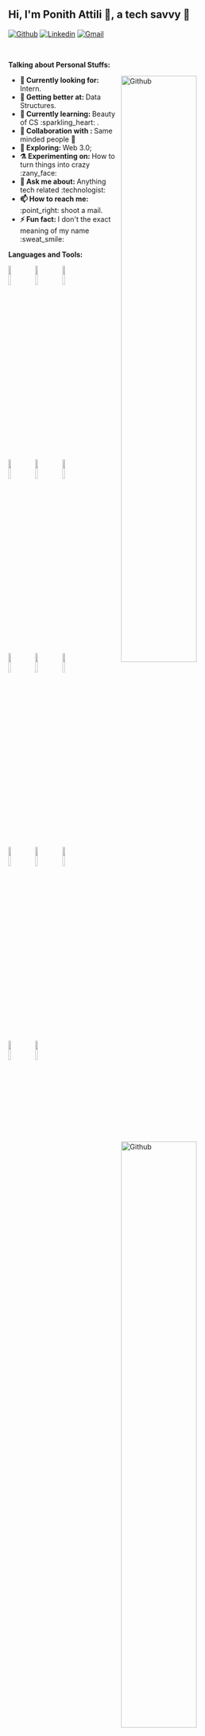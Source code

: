<!-- Your title -->
## Hi, I'm Ponith Attili 👋, a tech savvy 🚀

<!-- Your badges
You can use the website to generate badges: https://shields.io/
-->

[![Github](https://img.shields.io/badge/-Github-000?style=flat&logo=Github&logoColor=white)](https://github.com/ran93r1210)
[![Linkedin](https://img.shields.io/badge/-LinkedIn-blue?style=flat&logo=Linkedin&logoColor=white)](https://www.linkedin.com/in/ran93r1210)
[![Gmail](https://img.shields.io/badge/-Gmail-c14438?style=flat&logo=Gmail&logoColor=white)](mailto:n160226@rgukt.ac.in)

&nbsp;

<!-- Talking about you -->
**Talking about Personal Stuffs:**

<!-- Any image aligned to the right. Beware the width -->
<img width="55%" align="right" alt="Github" src="https://github.com/ran93r1210/ran93r/blob/main/asset/git-header.svg" />
<ul>
<li>
  <b>🔭 Currently looking for:</b> Intern.
   </li>
  <li>
     <b>🌱 Getting better at:  </b>  Data Structures.
   </li>
   <li>
     <b>🧠 Currently learning:  </b> Beauty of CS :sparkling_heart:	.
   </li>
  <li>
    <b>👯 Collaboration with : </b> Same minded people 🤝
  </li>
  <li>
     <b>🤔 Exploring: </b> Web 3.0;
   </li>
   <li>
      <b>⚗️ Experimenting on: </b> How to turn things into crazy :zany_face:
   </li>
   <li>
     <b>💬 Ask me about: </b> Anything tech related :technologist:
   </li>
 
   <li>
     <b>📫 How to reach me: </b>:point_right:	 shoot a mail.
   </li>
   
   <li>
     <b>⚡ Fun fact:  </b>I don't the exact meaning of my name :sweat_smile:
   </li>
</ul>

**Languages and Tools:** 

<!-- Your github readme stats
You can use this api: https://github.com/anuraghazra/github-readme-stats
-->
<!-- <img width="55%" align="right" alt="Github" src="https://raw.githubusercontent.com/onimur/.github/master/.resources/git-header.svg" /> -->
 <img width="55%" align="right" alt="Github" src="https://github.com/ran93r1210/ran93r/blob/main/asset/life_balance.gif" />


  <!-- Your languages and tools. Be careful with the alignment. 
  You can use this sites to get logos: https://www.vectorlogo.zone or https://simpleicons.org/
  -->
  <code><img width="10%" src="https://www.vectorlogo.zone/logos/python/python-horizontal.svg"></code>
  <code><img width="10%" src="https://www.vectorlogo.zone/logos/java/java-ar21.svg"></code>
  <code><img width="10%" src="https://www.vectorlogo.zone/logos/php/php-horizontal.svg"></code>
  <br />
  <code><img width="10%" src="https://www.vectorlogo.zone/logos/w3_html5/w3_html5-ar21.svg"></code>
  <code><img width="10%" src="https://www.vectorlogo.zone/logos/w3_css/w3_css-ar21.svg"></code>
  <code><img width="10%" src="https://www.vectorlogo.zone/logos/javascript/javascript-horizontal.svg"></code>
  <br />
  <code><img width="10%" src="https://www.vectorlogo.zone/logos/mysql/mysql-official.svg"></code>
  <code><img width="10%" src="https://www.vectorlogo.zone/logos/sqlite/sqlite-ar21.svg"></code>
  <code><img width="10%" src="https://www.vectorlogo.zone/logos/mongodb/mongodb-ar21.svg"></code>
  <br />
  <code><img width="10%" src="https://www.vectorlogo.zone/logos/djangoproject/djangoproject-ar21.svg"></code>
  <code><img width="10%" src="https://www.vectorlogo.zone/logos/phpmyadmin/phpmyadmin-ar21.svg"></code>
  <code><img width="10%" src="https://www.vectorlogo.zone/logos/google_cloud/google_cloud-ar21.svg"></code>
  <br />
  <code><img width="10%" src="https://www.vectorlogo.zone/logos/git-scm/git-scm-ar21.svg"></code>
  <code><img width="10%" src="https://www.vectorlogo.zone/logos/visualstudio_code/visualstudio_code-ar21.svg"></code>
</p>
